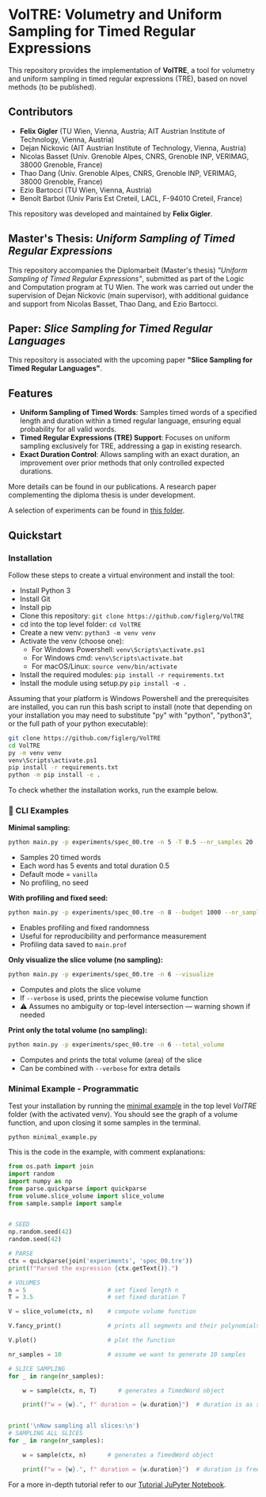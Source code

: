 # VolTRE: Volumetry and Uniform Sampling for Timed Regular Expressions

This repository provides the implementation of **VolTRE**, a tool for volumetry and uniform sampling in timed regular expressions (TRE), based on novel methods (to be published).

## Contributors

- **Felix Gigler** (TU Wien, Vienna, Austria; AIT Austrian Institute of Technology, Vienna, Austria)
- Dejan Nickovic (AIT Austrian Institute of Technology, Vienna, Austria)
- Nicolas Basset (Univ. Grenoble Alpes, CNRS, Grenoble INP, VERIMAG, 38000 Grenoble, France)
- Thao Dang (Univ. Grenoble Alpes, CNRS, Grenoble INP, VERIMAG, 38000 Grenoble, France)
- Ezio Bartocci (TU Wien, Vienna, Austria)
- Benoît Barbot (Univ Paris Est Creteil, LACL, F-94010 Creteil, France)

This repository was developed and maintained by **Felix Gigler**.


## Master's Thesis: _Uniform Sampling of Timed Regular Expressions_
This repository accompanies the Diplomarbeit (Master's thesis) *"Uniform Sampling of Timed Regular Expressions"*, submitted as part of the Logic and Computation program at TU Wien. The work was carried out under the supervision of Dejan Nickovic (main supervisor), with additional guidance and support from Nicolas Basset, Thao Dang, and Ezio Bartocci.




## Paper: _Slice Sampling for Timed Regular Languages_

This repository is associated with the upcoming paper **"Slice Sampling for Timed Regular Languages"**. 




## Features

- **Uniform Sampling of Timed Words**: Samples timed words of a specified length and duration within a timed regular language, ensuring equal probability for all valid words.
- **Timed Regular Expressions (TRE) Support**: Focuses on uniform sampling exclusively for TRE, addressing a gap in existing research.
- **Exact Duration Control**: Allows sampling with an exact duration, an improvement over prior methods that only controlled expected durations.

More details can be found in our publications. A research paper complementing the diploma thesis is under development.

A selection of experiments can be found in [this folder](./experiments/paper_experiments).

## Quickstart

### Installation
Follow these steps to create a virtual environment and install the tool:
- Install Python 3
- Install Git
- Install pip
- Clone this repository: ````git clone https://github.com/figlerg/VolTRE````
- cd into the top level folder: ````cd VolTRE````
- Create a new venv: ````python3 -m venv venv````
- Activate the venv (choose one): 
  - For Windows Powershell: ````venv\Scripts\activate.ps1````
  - For Windows cmd: ````venv\Scripts\activate.bat````
  - For macOS/Linux: ````source venv/bin/activate````
- Install the required modules: ````pip install -r requirements.txt````
- Install the module using setup.py ````pip install -e .````


Assuming that your platform is Windows Powershell and the prerequisites are installed, you can run this bash script to install 
(note that depending on your installation you may need to substitute "py" with "python", "python3", or the full path of your python executable):
````bash
git clone https://github.com/figlerg/VolTRE
cd VolTRE
py -m venv venv
venv\Scripts\activate.ps1
pip install -r requirements.txt
python -m pip install -e .

````

To check whether the installation works, run the example below.

### 🔧 CLI Examples

**Minimal sampling:**
```bash
python main.py -p experiments/spec_00.tre -n 5 -T 0.5 --nr_samples 20
```
- Samples 20 timed words
- Each word has 5 events and total duration 0.5
- Default mode = `vanilla`
- No profiling, no seed

**With profiling and fixed seed:**
```bash
python main.py -p experiments/spec_00.tre -n 8 --budget 1000 --nr_samples 30 --verbose --seed 123
```
- Enables profiling and fixed randomness
- Useful for reproducibility and performance measurement
- Profiling data saved to `main.prof`

**Only visualize the slice volume (no sampling):**
```bash
python main.py -p experiments/spec_00.tre -n 6 --visualize
```
- Computes and plots the slice volume
- If `--verbose` is used, prints the piecewise volume function
- ⚠️ Assumes no ambiguity or top-level intersection — warning shown if needed

**Print only the total volume (no sampling):**
```bash
python main.py -p experiments/spec_00.tre -n 6 --total_volume
```
- Computes and prints the total volume (area) of the slice
- Can be combined with `--verbose` for extra details


### Minimal Example - Programmatic
Test your installation by running the [minimal example](./minimal_example.py) in the top level _VolTRE_ folder (with the activated venv). You should see the graph of a volume function, and upon closing it some samples in the terminal.

````python minimal_example.py````

This is the code in the example, with comment explanations:
````python
from os.path import join
import random
import numpy as np
from parse.quickparse import quickparse
from volume.slice_volume import slice_volume
from sample.sample import sample


# SEED
np.random.seed(42)
random.seed(42)

# PARSE
ctx = quickparse(join('experiments', 'spec_00.tre'))
print(f"Parsed the expression {ctx.getText()}.")

# VOLUMES
n = 5                       # set fixed length n
T = 3.5                     # set fixed duration T

V = slice_volume(ctx, n)    # compute volume function

V.fancy_print()             # prints all segments and their polynomials

V.plot()                    # plot the function

nr_samples = 10             # assume we want to generate 10 samples

# SLICE SAMPLING
for _ in range(nr_samples):

    w = sample(ctx, n, T)      # generates a TimedWord object

    print(f"w = {w}.", f" duration = {w.duration}")  # duration is as specified


print('\nNow sampling all slices:\n')
# SAMPLING ALL SLICES
for _ in range(nr_samples):

    w = sample(ctx, n)      # generates a TimedWord object

    print(f"w = {w}.", f" duration = {w.duration}")  # duration is free but compatible with spec

````

For a more in-depth tutorial refer to our [Tutorial JuPyter Notebook](tutorial.ipynb).





